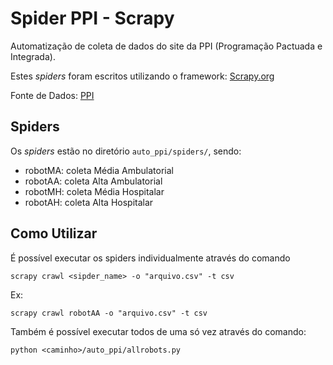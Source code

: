 # Spider PPI - Scrapy
Automatização de coleta de dados do site da PPI (Programação Pactuada e Integrada).

Estes *spiders* foram escritos utilizando o framework: [Scrapy.org](https://scrapy.org/)

Fonte de Dados: [PPI](http://ppiassistencial.saude.mg.gov.br/municipioTabelaUnificada.php)



## Spiders
Os *spiders* estão no diretório `auto_ppi/spiders/`, sendo:

* robotMA: coleta Média Ambulatorial
* robotAA: coleta Alta Ambulatorial
* robotMH: coleta Média Hospitalar
* robotAH: coleta Alta Hospitalar

## Como Utilizar

É possível executar os spiders individualmente através do comando
```
scrapy crawl <sipder_name> -o "arquivo.csv" -t csv
```
Ex: 
```
scrapy crawl robotAA -o "arquivo.csv" -t csv
```

Também é possível executar todos de uma só vez através do comando:
```
python <caminho>/auto_ppi/allrobots.py
```
